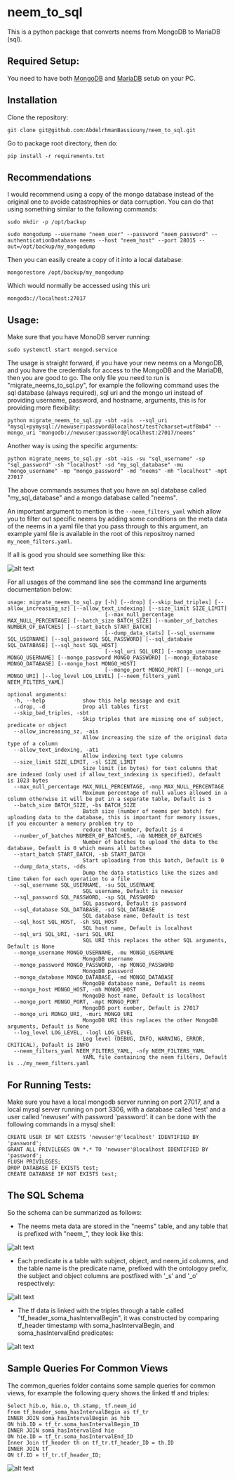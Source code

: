# neem_to_sql

This is a python package that converts neems from MongoDB to MariaDB (sql).

## Required Setup:

You need to have both [MongoDB](https://www.mongodb.com/docs/manual/tutorial/install-mongodb-on-ubuntu/) and [MariaDB](https://www.digitalocean.com/community/tutorials/how-to-install-mariadb-on-ubuntu-20-04) setub on your PC.

## Installation

Clone the repository:
```
git clone git@github.com:AbdelrhmanBassiouny/neem_to_sql.git
```

Go to package root directory, then do:
```
pip install -r requirements.txt
```

## Recommendations

I would recommend using a copy of the mongo database instead of the original one to avoide catastrophies or data corruption. You can do that using something similar to the following commands:

```
sudo mkdir -p /opt/backup

sudo mongodump --username "neem_user" --password "neem_password" --authenticationDatabase neems --host "neem_host" --port 28015 --out=/opt/backup/my_mongodump
```

Then you can easily create a copy of it into a local database:

```
mongorestore /opt/backup/my_mongodump
```

Which would normally be accessed using this uri:

```
mongodb://localhost:27017
```

## Usage:

Make sure that you have MonoDB server running:

```
sudo systemctl start mongod.service
```

The usage is straight forward, if you have your new neems on a MongoDB, and you have the credentials for access to the MongoDB and the MariaDB, then you are good to go. The only file you need to run is "migrate_neems_to_sql.py", for example the following command uses the sql database (always required), sql uri and the mongo uri instead of providing username, password, and hostname, arguments, this is for providing more flexibility:

```
python migrate_neems_to_sql.py -sbt -ais  --sql_uri "mysql+pymysql://newuser:password@localhost/test?charset=utf8mb4" --mongo_uri "mongodb://newuser:password@localhost:27017/neems"
```

Another way is using the specific arguments:

```
python migrate_neems_to_sql.py -sbt -ais -su "sql_username" -sp "sql_password" -sh "localhost" -sd "my_sql_database" -mu "mongo_username" -mp "mongo_password" -md "neems" -mh "localhost" -mpt 27017
```

The above commands assumes that you have an sql database called "my_sql_database" and a mongo database called "neems".

An important argument to mention is the ```--neem_filters_yaml``` which allow you to filter out specific neems by adding some conditions on the meta data of the neems in a yaml file that you pass through to this argument, an example yaml file is available in the root of this repositroy named ```my_neem_filters.yaml```.

If all is good you should see something like this:

![alt text](resources/loading_bar_all_step.png)

For all usages of the command line see the command line arguments documentation below:

```
usage: migrate_neems_to_sql.py [-h] [--drop] [--skip_bad_triples] [--allow_increasing_sz] [--allow_text_indexing] [--size_limit SIZE_LIMIT]
                               [--max_null_percentage MAX_NULL_PERCENTAGE] [--batch_size BATCH_SIZE] [--number_of_batches NUMBER_OF_BATCHES] [--start_batch START_BATCH]
                               [--dump_data_stats] [--sql_username SQL_USERNAME] [--sql_password SQL_PASSWORD] [--sql_database SQL_DATABASE] [--sql_host SQL_HOST]
                               [--sql_uri SQL_URI] [--mongo_username MONGO_USERNAME] [--mongo_password MONGO_PASSWORD] [--mongo_database MONGO_DATABASE] [--mongo_host MONGO_HOST]
                               [--mongo_port MONGO_PORT] [--mongo_uri MONGO_URI] [--log_level LOG_LEVEL] [--neem_filters_yaml NEEM_FILTERS_YAML]

optional arguments:
  -h, --help            show this help message and exit
  --drop, -d            Drop all tables first
  --skip_bad_triples, -sbt
                        Skip triples that are missing one of subject, predicate or object
  --allow_increasing_sz, -ais
                        Allow increasing the size of the original data type of a column
  --allow_text_indexing, -ati
                        Allow indexing text type columns
  --size_limit SIZE_LIMIT, -sl SIZE_LIMIT
                        Size limit (in bytes) for text columns that are indexed (only used if allow_text_indexing is specified), default is 1023 bytes
  --max_null_percentage MAX_NULL_PERCENTAGE, -mnp MAX_NULL_PERCENTAGE
                        Maximum percentage of null values allowed in a column otherwise it will be put in a separate table, Default is 5
  --batch_size BATCH_SIZE, -bs BATCH_SIZE
                        Batch size (number of neems per batch) for uploading data to the database, this is important for memory issues, if you encounter a memory problem try to
                        reduce that number, Default is 4
  --number_of_batches NUMBER_OF_BATCHES, -nb NUMBER_OF_BATCHES
                        Number of batches to upload the data to the database, Default is 0 which means all batches
  --start_batch START_BATCH, -sb START_BATCH
                        Start uploading from this batch, Default is 0
  --dump_data_stats, -dds
                        Dump the data statistics like the sizes and time taken for each operation to a file
  --sql_username SQL_USERNAME, -su SQL_USERNAME
                        SQL username, Default is newuser
  --sql_password SQL_PASSWORD, -sp SQL_PASSWORD
                        SQL password, Default is password
  --sql_database SQL_DATABASE, -sd SQL_DATABASE
                        SQL database name, Default is test
  --sql_host SQL_HOST, -sh SQL_HOST
                        SQL host name, Default is localhost
  --sql_uri SQL_URI, -suri SQL_URI
                        SQL URI this replaces the other SQL arguments, Default is None
  --mongo_username MONGO_USERNAME, -mu MONGO_USERNAME
                        MongoDB username
  --mongo_password MONGO_PASSWORD, -mp MONGO_PASSWORD
                        MongoDB password
  --mongo_database MONGO_DATABASE, -md MONGO_DATABASE
                        MongoDB database name, Default is neems
  --mongo_host MONGO_HOST, -mh MONGO_HOST
                        MongoDB host name, Default is localhost
  --mongo_port MONGO_PORT, -mpt MONGO_PORT
                        MongoDB port number, Default is 27017
  --mongo_uri MONGO_URI, -muri MONGO_URI
                        MongoDB URI this replaces the other MongoDB arguments, Default is None
  --log_level LOG_LEVEL, -logl LOG_LEVEL
                        Log level (DEBUG, INFO, WARNING, ERROR, CRITICAL), Default is INFO
  --neem_filters_yaml NEEM_FILTERS_YAML, -nfy NEEM_FILTERS_YAML
                        YAML file containing the neem filters, Default is ../my_neem_filters.yaml

```

## For Running Tests:

Make sure you have a local mongodb server running on port 27017, and a local mysql server running on port 3306,
with a database called 'test' and a user called 'newuser' with password 'password'.
it can be done with the following commands in a mysql shell:
```angular2html
CREATE USER IF NOT EXISTS 'newuser'@'localhost' IDENTIFIED BY 'password';
GRANT ALL PRIVILEGES ON *.* TO 'newuser'@localhost IDENTIFIED BY 'password';
FLUSH PRIVILEGES;
DROP DATABASE IF EXISTS test;
CREATE DATABASE IF NOT EXISTS test;
```

## The SQL Schema

So the schema can be summarized as follows:

- The neems meta data are stored in the "neems" table, and any table that is prefixed with "neem_", they look like this:

![alt text](resources/neems_meta_data.png)

- Each predicate is a table with subject, object, and neem_id columns, and the table name is the predicate name, prefixed with the ontologoy prefix, the subject and object columns are postfixed with '_s' and '_o' respectively:

![alt text](resources/predicate_tables.png)

- The tf data is linked with the triples through a table called "tf_header_soma_hasIntervalBegin", it was constructed by comparing tf_header timestamp with soma_hasIntervalBegin, and soma_hasIntervalEnd predicates:

![alt text](resources/schema_illustration.png)

## Sample Queries For Common Views

The common_queries folder contains some sample queries for common views, for example the following query shows the linked tf and triples:


```
Select hib.o, hie.o, th.stamp, tf.neem_id
From tf_header_soma_hasIntervalBegin as tf_tr
INNER JOIN soma_hasIntervalBegin as hib
ON hib.ID = tf_tr.soma_hasIntervalBegin_ID
INNER JOIN soma_hasIntervalEnd hie
ON hie.ID = tf_tr.soma_hasIntervalEnd_ID
Inner Join tf_header th on tf_tr.tf_header_ID = th.ID
INNER JOIN tf
ON tf.ID = tf_tr.tf_header_ID;
```

![alt text](resources/result_of_tf_and_triples.png)


